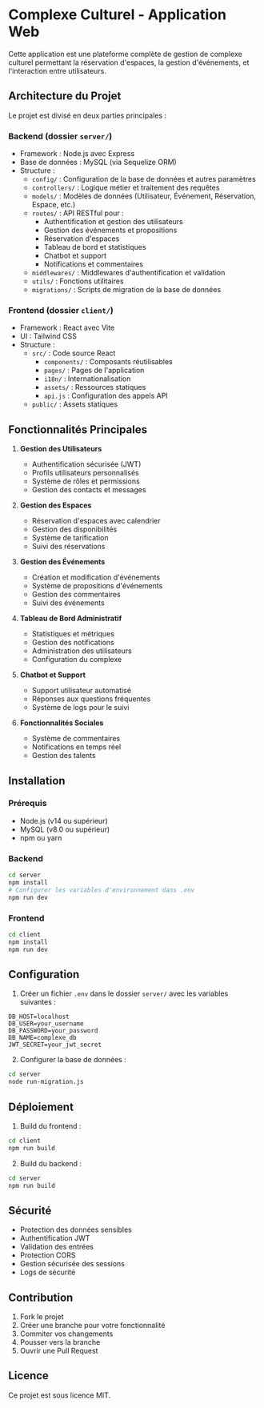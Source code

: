 # Complexe Culturel - Application Web

Cette application est une plateforme complète de gestion de complexe culturel permettant la réservation d'espaces, la gestion d'événements, et l'interaction entre utilisateurs.

## Architecture du Projet

Le projet est divisé en deux parties principales :

### Backend (dossier `server/`)
- Framework : Node.js avec Express
- Base de données : MySQL (via Sequelize ORM)
- Structure :
  - `config/` : Configuration de la base de données et autres paramètres
  - `controllers/` : Logique métier et traitement des requêtes
  - `models/` : Modèles de données (Utilisateur, Événement, Réservation, Espace, etc.)
  - `routes/` : API RESTful pour :
    - Authentification et gestion des utilisateurs
    - Gestion des événements et propositions
    - Réservation d'espaces
    - Tableau de bord et statistiques
    - Chatbot et support
    - Notifications et commentaires
  - `middlewares/` : Middlewares d'authentification et validation
  - `utils/` : Fonctions utilitaires
  - `migrations/` : Scripts de migration de la base de données

### Frontend (dossier `client/`)
- Framework : React avec Vite
- UI : Tailwind CSS
- Structure :
  - `src/` : Code source React
    - `components/` : Composants réutilisables
    - `pages/` : Pages de l'application
    - `i18n/` : Internationalisation
    - `assets/` : Ressources statiques
    - `api.js` : Configuration des appels API
  - `public/` : Assets statiques

## Fonctionnalités Principales

1. **Gestion des Utilisateurs**
   - Authentification sécurisée (JWT)
   - Profils utilisateurs personnalisés
   - Système de rôles et permissions
   - Gestion des contacts et messages

2. **Gestion des Espaces**
   - Réservation d'espaces avec calendrier
   - Gestion des disponibilités
   - Système de tarification
   - Suivi des réservations

3. **Gestion des Événements**
   - Création et modification d'événements
   - Système de propositions d'événements
   - Gestion des commentaires
   - Suivi des événements

4. **Tableau de Bord Administratif**
   - Statistiques et métriques
   - Gestion des notifications
   - Administration des utilisateurs
   - Configuration du complexe

5. **Chatbot et Support**
   - Support utilisateur automatisé
   - Réponses aux questions fréquentes
   - Système de logs pour le suivi

6. **Fonctionnalités Sociales**
   - Système de commentaires
   - Notifications en temps réel
   - Gestion des talents

## Installation

### Prérequis
- Node.js (v14 ou supérieur)
- MySQL (v8.0 ou supérieur)
- npm ou yarn

### Backend
```bash
cd server
npm install
# Configurer les variables d'environnement dans .env
npm run dev
```

### Frontend
```bash
cd client
npm install
npm run dev
```

## Configuration

1. Créer un fichier `.env` dans le dossier `server/` avec les variables suivantes :
```
DB_HOST=localhost
DB_USER=your_username
DB_PASSWORD=your_password
DB_NAME=complexe_db
JWT_SECRET=your_jwt_secret
```

2. Configurer la base de données :
```bash
cd server
node run-migration.js
```

## Déploiement

1. Build du frontend :
```bash
cd client
npm run build
```

2. Build du backend :
```bash
cd server
npm run build
```

## Sécurité

- Protection des données sensibles
- Authentification JWT
- Validation des entrées
- Protection CORS
- Gestion sécurisée des sessions
- Logs de sécurité

## Contribution

1. Fork le projet
2. Créer une branche pour votre fonctionnalité
3. Commiter vos changements
4. Pousser vers la branche
5. Ouvrir une Pull Request

## Licence

Ce projet est sous licence MIT. 